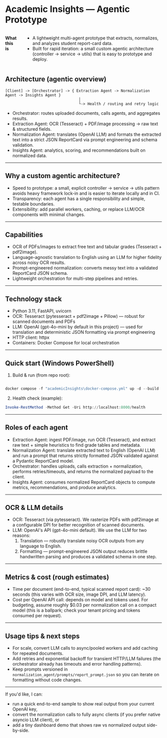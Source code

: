 
# Academic Insights — Agentic Prototype

<div style="display:flex;align-items:flex-start;gap:24px;">

**What this is**

- A lightweight multi-agent prototype that extracts, normalizes, and analyzes student report-card data.
- Built for rapid iteration: a small custom agentic architecture (controller → service → utils) that is easy to prototype and deploy.

</div>


## Architecture (agentic overview)

```
[Client] -> [Orchestrator] -> { Extraction Agent -> Normalization Agent -> Insights Agent }
								 │
								 └-> Health / routing and retry logic
```

- Orchestrator: routes uploaded documents, calls agents, and aggregates results.
- Extraction Agent: OCR (Tesseract) + PDF/image processing → raw text & structured fields.
- Normalization Agent: translates (OpenAI LLM) and formats the extracted text into a strict JSON ReportCard via prompt engineering and schema validation.
- Insights Agent: analytics, scoring, and recommendations built on normalized data.

---

## Why a custom agentic architecture?

- Speed to prototype: a small, explicit controller → service → utils pattern avoids heavy framework lock-in and is easier to iterate locally and in CI.
- Transparency: each agent has a single responsibility and simple, testable boundaries.
- Extensibility: add parallel workers, caching, or replace LLM/OCR components with minimal changes.

---

## Capabilities

- OCR of PDFs/images to extract free text and tabular grades (Tesseract + pdf2image).
- Language-agnostic translation to English using an LLM for higher fidelity across noisy OCR results.
- Prompt-engineered normalization: converts messy text into a validated ReportCard JSON schema.
- Lightweight orchestration for multi-step pipelines and retries.

---

## Technology stack

- Python 3.11, FastAPI, uvicorn
- OCR: Tesseract (pytesseract + pdf2image + Pillow) — robust for scanned documents and PDFs
- LLM: OpenAI (gpt-4o-mini by default in this project) — used for translation and deterministic JSON formatting via prompt engineering
- HTTP client: httpx
- Containers: Docker Compose for local orchestration

---

## Quick start (Windows PowerShell)

1) Build & run (from repo root):

```powershell

docker compose -f "academicInsights\docker-compose.yml" up -d --build
```

2) Health check (example):

```powershell
Invoke-RestMethod -Method Get -Uri http://localhost:8000/health
```

---

## Roles of each agent

- Extraction Agent: ingest PDF/image, run OCR (Tesseract), and extract raw text + simple heuristics to find grade tables and metadata.
- Normalization Agent: translate extracted text to English (OpenAI LLM) and run a prompt that returns strictly formatted JSON validated against a Pydantic ReportCard model.
- Orchestrator: handles uploads, calls extraction + normalization, performs retries/timeouts, and returns the normalized payload to the client.
- Insights Agent: consumes normalized ReportCard objects to compute metrics, recommendations, and produce analytics.

---

## OCR & LLM details

- OCR: Tesseract (via pytesseract). We rasterize PDFs with pdf2image at a configurable DPI for better recognition of scanned documents.
- LLM: OpenAI's API (gpt-4o-mini default). We use the LLM for two reasons:
	1. Translation — robustly translate noisy OCR outputs from any language to English.
	2. Formatting — prompt-engineered JSON output reduces brittle handwritten parsing and produces a validated schema in one step.

---

## Metrics & cost (rough estimates)

- Time per document (end-to-end, typical scanned report card): ~30 seconds (this varies with OCR size, image DPI, and LLM latency).
- Cost per OpenAI API call: depends on model and tokens used. For budgeting, assume roughly $0.03 per normalization call on a compact model (this is a ballpark; check your tenant pricing and tokens consumed per request).

---

## Usage tips & next steps

- For scale, convert LLM calls to async/pooled workers and add caching for repeated documents.
- Add retries and exponential backoff for transient HTTP/LLM failures (the orchestrator already has timeouts and error handling patterns).
- Keep prompts versioned in `normalization_agent/prompts/report_prompt.json` so you can iterate on formatting without code changes.

---

If you'd like, I can:
- run a quick end-to-end sample to show real output from your current OpenAI key,
- convert the normalization calls to fully async clients (if you prefer native asyncio LLM client), or
- add a tiny dashboard demo that shows raw vs normalized output side-by-side.

